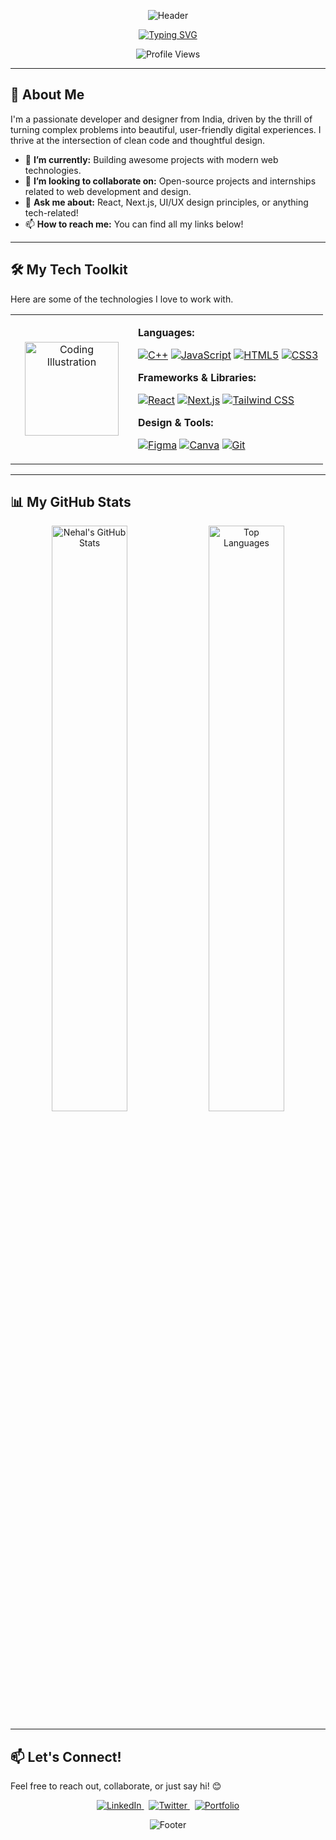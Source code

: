 <p align="center">
  <img src="https://capsule-render.vercel.app/api?type=waving&color=8A2BE2&height=150&section=header&text=Hi,%20I'm%20Nehal!&fontSize=70&fontColor=ffffff&animation=fadeIn" alt="Header"/>
</p>

<p align="center">
  <a href="https://git.io/typing-svg">
    <img src="https://readme-typing-svg.herokuapp.com?font=Montserrat&weight=500&size=25&duration=4000&pause=500&color=8A2BE2&center=true&width=550&lines=Web+Developer+%7C+UI%2FUX+Designer;Tech+Enthusiast+%7C+Creative+Problem-Solver;Building+cool+stuff+for+the+web" alt="Typing SVG">
  </a>
</p>

<p align="center">
  <img src="https://komarev.com/ghpvc/?username=nehal-5&color=8A2BE2&style=flat-square" alt="Profile Views"/>
</p>

---

## 🚀 About Me
I'm a passionate developer and designer from India, driven by the thrill of turning complex problems into beautiful, user-friendly digital experiences. I thrive at the intersection of clean code and thoughtful design.

- 🔭 **I’m currently:** Building awesome projects with modern web technologies.
- 👯 **I’m looking to collaborate on:** Open-source projects and internships related to web development and design.
- 🤔 **Ask me about:** React, Next.js, UI/UX design principles, or anything tech-related!
- 📫 **How to reach me:** You can find all my links below!

---

## 🛠️ My Tech Toolkit
Here are some of the technologies I love to work with.

<table align="center" width="100%">
  <tr>
    <td align="center" width="180">
      <img src="https://github.com/user-attachments/assets/62de36d4-2a30-4121-8596-a13b2116a1c4" width="150" alt="Coding Illustration">
    </td>
    <td valign="top">
      
**Languages:**
<p>
  <a href="#"><img alt="C++" src="https://img.shields.io/badge/C%2B%2B-00599C?style=for-the-badge&logo=c%2B%2B&logoColor=white"></a>
  <a href="#"><img alt="JavaScript" src="https://img.shields.io/badge/JavaScript-F7DF1E?style=for-the-badge&logo=javascript&logoColor=black"></a>
  <a href="#"><img alt="HTML5" src="https://img.shields.io/badge/HTML5-E34F26?style=for-the-badge&logo=html5&logoColor=white"></a>
  <a href="#"><img alt="CSS3" src="https://img.shields.io/badge/CSS3-1572B6?style=for-the-badge&logo=css3&logoColor=white"></a>
</p>

**Frameworks & Libraries:**
<p>
  <a href="#"><img alt="React" src="https://img.shields.io/badge/React-20232A?style=for-the-badge&logo=react&logoColor=61DAFB"></a>
  <a href="#"><img alt="Next.js" src="https://img.shields.io/badge/Next.js-000000?style=for-the-badge&logo=nextdotjs&logoColor=white"></a>
  <a href="#"><img alt="Tailwind CSS" src="https://img.shields.io/badge/Tailwind_CSS-38B2AC?style=for-the-badge&logo=tailwind-css&logoColor=white"></a>
</p>

**Design & Tools:**
<p>
  <a href="#"><img alt="Figma" src="https://img.shields.io/badge/Figma-F24E1E?style=for-the-badge&logo=figma&logoColor=white"></a>
  <a href="#"><img alt="Canva" src="https://img.shields.io/badge/Canva-00C4CC?style=for-the-badge&logo=canva&logoColor=white"></a>
  <a href="#"><img alt="Git" src="https://img.shields.io/badge/GIT-E44C30?style=for-the-badge&logo=git&logoColor=white"></a>
</p>
  </tr>
</table>

---

## 📊 My GitHub Stats
<p align="center">
  <img src="https://github-readme-stats.vercel.app/api?username=nehal-5&show_icons=true&theme=tokyonight&icon_color=8A2BE2&title_color=8A2BE2&text_color=ffffff&bg_color=1A1B27" alt="Nehal's GitHub Stats" width="49%"/>
  <img src="https://github-readme-stats.vercel.app/api/top-langs/?username=nehal-5&layout=compact&theme=tokyonight&title_color=8A2BE2&text_color=ffffff&bg_color=1A1B27" alt="Top Languages" width="49%"/>
</p>

---

## 📫 Let's Connect!
Feel free to reach out, collaborate, or just say hi! 😊

<p align="center">
  <a href="https://linkedin.com/in/nehal-fathema" target="_blank">
    <img src="https://img.shields.io/badge/LinkedIn-0077B5?style=for-the-badge&logo=linkedin&logoColor=white" alt="LinkedIn">
  </a>
  &nbsp;
  <a href="https://x.com/fathema_nehal" target="_blank">
    <img src="https://img.shields.io/badge/Twitter-1DA1F2?style=for-the-badge&logo=twitter&logoColor=white" alt="Twitter">
  </a>
  &nbsp;
  <a href="https://nehalfathema.vercel.app" target="_blank">
    <img src="https://img.shields.io/badge/Portfolio-8A2BE2?style=for-the-badge&logo=world&logoColor=white" alt="Portfolio">
  </a>
</p>

<p align="center">
  <img src="https://capsule-render.vercel.app/api?type=waving&color=8A2BE2&height=120&section=footer" alt="Footer"/>
</p>

